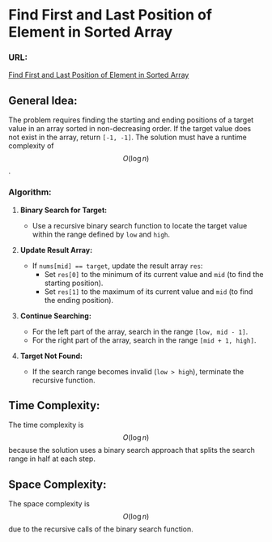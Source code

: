 # Find First and Last Position of Element in Sorted Array

### URL:
[Find First and Last Position of Element in Sorted Array](https://leetcode.com/problems/find-first-and-last-position-of-element-in-sorted-array/)

## General Idea:

The problem requires finding the starting and ending positions of a target value in an array sorted in non-decreasing order. If the target value does not exist in the array, return `[-1, -1]`. The solution must have a runtime complexity of $$O(\log n)$$.

### Algorithm:

1. **Binary Search for Target:**
   - Use a recursive binary search function to locate the target value within the range defined by `low` and `high`.

2. **Update Result Array:**
   - If `nums[mid] == target`, update the result array `res`:
     - Set `res[0]` to the minimum of its current value and `mid` (to find the starting position).
     - Set `res[1]` to the maximum of its current value and `mid` (to find the ending position).

3. **Continue Searching:**
   - For the left part of the array, search in the range `[low, mid - 1]`.
   - For the right part of the array, search in the range `[mid + 1, high]`.

4. **Target Not Found:**
   - If the search range becomes invalid (`low > high`), terminate the recursive function.

## Time Complexity:

The time complexity is $$O(\log n)$$ because the solution uses a binary search approach that splits the search range in half at each step.

## Space Complexity:

The space complexity is $$O(\log n)$$ due to the recursive calls of the binary search function.
